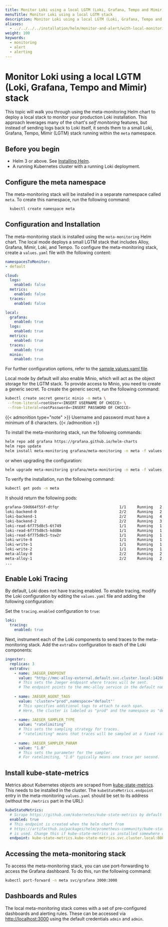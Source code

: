 ```yaml
---
title: Monitor Loki using a local LGTM (Loki, Grafana, Tempo and Mimir) stack
menuTitle: Monitor Loki using a local LGTM stack
description: Monitor Loki using a local LGTM (Loki, Grafana, Tempo and Mimir) stack
aliases:
  - ../../../../installation/helm/monitor-and-alert/with-local-monitoring/
weight: 100
keywords:
  - monitoring
  - alert
  - alerting
---
```


# Monitor Loki using a local LGTM (Loki, Grafana, Tempo and Mimir) stack

This topic will walk you through using the meta-monitoring Helm chart to deploy a local stack to monitor your production Loki installation. This approach leverages many of the chart's _self monitoring_ features, but instead of sending logs back to Loki itself, it sends them to a small Loki, Grafana, Tempo, Mimir (LGTM) stack running within the `meta` namespace. 


## Before you begin

- Helm 3 or above. See [Installing Helm](https://helm.sh/docs/intro/install/).
- A running Kubernetes cluster with a running Loki deployment.

## Configure the meta namespace

The meta-monitoring stack will be installed in a separate namespace called `meta`. To create this namespace, run the following command:

  ```bash
    kubectl create namespace meta
  ```


## Configuration and Installation

The meta-monitoring stack is installed using the `meta-monitoring` Helm chart. The local mode deploys a small LGTM stack that includes Alloy, Grafana, Mimir, Loki, and Tempo. To configure the meta-monitoring stack, create a `values.yaml` file with the following content:

```yaml
namespacesToMonitor:
- default

cloud:
  logs:
    enabled: false
  metrics:
    enabled: false
  traces:
    enabled: false

local:
  grafana:
    enabled: true
  logs:
    enabled: true
  metrics:
    enabled: true
  traces:
    enabled: true
  minio:
    enabled: true
```

For further configuration options, refer to the [sample values.yaml file](https://github.com/grafana/meta-monitoring-chart/blob/main/charts/meta-monitoring/values.yaml).

Local mode by default will also enable Minio, which will act as the object storage for the LGTM stack. To provide access to Minio, you need to create a generic secret. To create the generic secret, run the following command:

```bash
kubectl create secret generic minio -n meta \
 --from-literal=rootUser=<INSERT USERNAME OF CHOICE> \
 --from-literal=rootPassword=<INSERT PASSWORD OF CHOICE>
```
{{< admonition type="note" >}}
Username and password must have a minimum of 8 characters.
{{< /admonition >}}

To install the meta-monitoring stack, run the following commands:

```bash
helm repo add grafana https://grafana.github.io/helm-charts
helm repo update
helm install meta-monitoring grafana/meta-monitoring -n meta -f values.yaml
```

or when upgrading the configuration:
```bash
helm upgrade meta-monitoring grafana/meta-monitoring -n meta -f values.yaml 
```

To verify the installation, run the following command:

```bash
kubectl get pods -n meta
```
It should return the following pods:
```bash
grafana-59d664f55f-dtfqr                           1/1     Running   2 (2m7s ago)   137m
loki-backend-0                                     2/2     Running   2 (2m7s ago)   137m
loki-backend-1                                     2/2     Running   4 (2m7s ago)   137m
loki-backend-2                                     2/2     Running   3 (2m7s ago)   137m
loki-read-6f775d8c5-6t749                          1/1     Running   1 (2m7s ago)   137m
loki-read-6f775d8c5-kdd8m                          1/1     Running   1 (2m7s ago)   137m
loki-read-6f775d8c5-tsw2r                          1/1     Running   1 (2m7s ago)   137m
loki-write-0                                       1/1     Running   1 (2m7s ago)   137m
loki-write-1                                       1/1     Running   1 (2m7s ago)   137m
loki-write-2                                       1/1     Running   1 (2m7s ago)   137m
meta-alloy-0                                       2/2     Running   2 (2m7s ago)   137m
meta-alloy-1                                       2/2     Running   2 (2m7s ago)   137m
...
```
## Enable Loki Tracing

By default, Loki does not have tracing enabled. To enable tracing, modify the Loki configuration by editing the `values.yaml` file and adding the following configuration:

Set the `tracing.enabled` configuration to `true`:
```yaml
loki:
  tracing:
    enabled: true
```

Next, instrument each of the Loki components to send traces to the meta-monitoring stack. Add the `extraEnv` configuration to each of the Loki components:

```yaml
ingester:
  replicas: 3
  extraEnv:
    - name: JAEGER_ENDPOINT
      value: "http://mmc-alloy-external.default.svc.cluster.local:14268/api/traces"
      # This sets the Jaeger endpoint where traces will be sent.
      # The endpoint points to the mmc-alloy service in the default namespace at port 14268.
      
    - name: JAEGER_AGENT_TAGS
      value: 'cluster="prod",namespace="default"'
      # This specifies additional tags to attach to each span.
      # Here, the cluster is labeled as "prod" and the namespace as "default".
      
    - name: JAEGER_SAMPLER_TYPE
      value: "ratelimiting"
      # This sets the sampling strategy for traces.
      # "ratelimiting" means that traces will be sampled at a fixed rate.
      
    - name: JAEGER_SAMPLER_PARAM
      value: "1.0"
      # This sets the parameter for the sampler.
      # For ratelimiting, "1.0" typically means one trace per second.
```

## Install kube-state-metrics

Metrics about Kubernetes objects are scraped from [kube-state-metrics](https://github.com/kubernetes/kube-state-metrics). This needs to be installed in the cluster. The `kubeStateMetrics.endpoint` entry in the meta-monitoring `values.yaml` should be set to its address (without the `/metrics` part in the URL):

```yaml
kubeStateMetrics:
  # Scrape https://github.com/kubernetes/kube-state-metrics by default
  enabled: true
  # This endpoint is created when the helm chart from
  # https://artifacthub.io/packages/helm/prometheus-community/kube-state-metrics/
  # is used. Change this if kube-state-metrics is installed somewhere else.
  endpoint: kube-state-metrics.kube-state-metrics.svc.cluster.local:8080
```

## Accessing the meta-monitoring stack

To access the meta-monitoring stack, you can use port-forwarding to access the Grafana dashboard. To do this, run the following command:

```bash
kubectl port-forward -n meta svc/grafana 3000:3000
```

## Dashboards and Rules

The local meta-monitoring stack comes with a set of pre-configured dashboards and alerting rules. These can be accessed via
[http://localhost:3000](http://localhost:3000) using the default credentials `admin` and `admin`.